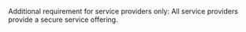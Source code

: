 Additional requirement for service providers only: All service providers provide a secure service offering.